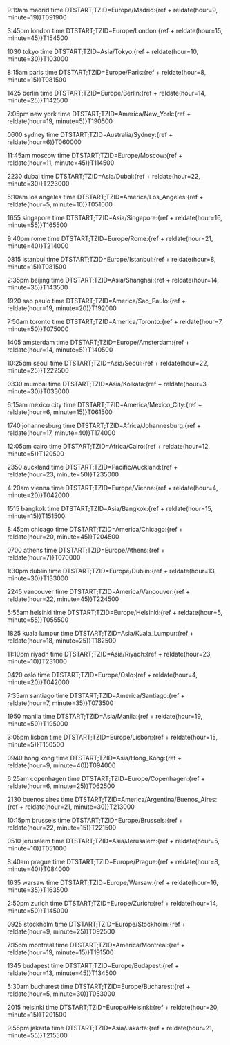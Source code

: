 9:19am madrid time
DTSTART;TZID=Europe/Madrid:{ref + reldate(hour=9, minute=19)}T091900

3:45pm london time
DTSTART;TZID=Europe/London:{ref + reldate(hour=15, minute=45)}T154500

1030 tokyo time
DTSTART;TZID=Asia/Tokyo:{ref + reldate(hour=10, minute=30)}T103000

8:15am paris time
DTSTART;TZID=Europe/Paris:{ref + reldate(hour=8, minute=15)}T081500

1425 berlin time
DTSTART;TZID=Europe/Berlin:{ref + reldate(hour=14, minute=25)}T142500

7:05pm new york time
DTSTART;TZID=America/New_York:{ref + reldate(hour=19, minute=5)}T190500

0600 sydney time
DTSTART;TZID=Australia/Sydney:{ref + reldate(hour=6)}T060000

11:45am moscow time
DTSTART;TZID=Europe/Moscow:{ref + reldate(hour=11, minute=45)}T114500

2230 dubai time
DTSTART;TZID=Asia/Dubai:{ref + reldate(hour=22, minute=30)}T223000

5:10am los angeles time
DTSTART;TZID=America/Los_Angeles:{ref + reldate(hour=5, minute=10)}T051000

1655 singapore time
DTSTART;TZID=Asia/Singapore:{ref + reldate(hour=16, minute=55)}T165500

9:40pm rome time
DTSTART;TZID=Europe/Rome:{ref + reldate(hour=21, minute=40)}T214000

0815 istanbul time
DTSTART;TZID=Europe/Istanbul:{ref + reldate(hour=8, minute=15)}T081500

2:35pm beijing time
DTSTART;TZID=Asia/Shanghai:{ref + reldate(hour=14, minute=35)}T143500

1920 sao paulo time
DTSTART;TZID=America/Sao_Paulo:{ref + reldate(hour=19, minute=20)}T192000

7:50am toronto time
DTSTART;TZID=America/Toronto:{ref + reldate(hour=7, minute=50)}T075000

1405 amsterdam time
DTSTART;TZID=Europe/Amsterdam:{ref + reldate(hour=14, minute=5)}T140500

10:25pm seoul time
DTSTART;TZID=Asia/Seoul:{ref + reldate(hour=22, minute=25)}T222500

0330 mumbai time
DTSTART;TZID=Asia/Kolkata:{ref + reldate(hour=3, minute=30)}T033000

6:15am mexico city time
DTSTART;TZID=America/Mexico_City:{ref + reldate(hour=6, minute=15)}T061500

1740 johannesburg time
DTSTART;TZID=Africa/Johannesburg:{ref + reldate(hour=17, minute=40)}T174000

12:05pm cairo time
DTSTART;TZID=Africa/Cairo:{ref + reldate(hour=12, minute=5)}T120500

2350 auckland time
DTSTART;TZID=Pacific/Auckland:{ref + reldate(hour=23, minute=50)}T235000

4:20am vienna time
DTSTART;TZID=Europe/Vienna:{ref + reldate(hour=4, minute=20)}T042000

1515 bangkok time
DTSTART;TZID=Asia/Bangkok:{ref + reldate(hour=15, minute=15)}T151500

8:45pm chicago time
DTSTART;TZID=America/Chicago:{ref + reldate(hour=20, minute=45)}T204500

0700 athens time
DTSTART;TZID=Europe/Athens:{ref + reldate(hour=7)}T070000

1:30pm dublin time
DTSTART;TZID=Europe/Dublin:{ref + reldate(hour=13, minute=30)}T133000

2245 vancouver time
DTSTART;TZID=America/Vancouver:{ref + reldate(hour=22, minute=45)}T224500

5:55am helsinki time
DTSTART;TZID=Europe/Helsinki:{ref + reldate(hour=5, minute=55)}T055500

1825 kuala lumpur time
DTSTART;TZID=Asia/Kuala_Lumpur:{ref + reldate(hour=18, minute=25)}T182500

11:10pm riyadh time
DTSTART;TZID=Asia/Riyadh:{ref + reldate(hour=23, minute=10)}T231000

0420 oslo time
DTSTART;TZID=Europe/Oslo:{ref + reldate(hour=4, minute=20)}T042000

7:35am santiago time
DTSTART;TZID=America/Santiago:{ref + reldate(hour=7, minute=35)}T073500

1950 manila time
DTSTART;TZID=Asia/Manila:{ref + reldate(hour=19, minute=50)}T195000

3:05pm lisbon time
DTSTART;TZID=Europe/Lisbon:{ref + reldate(hour=15, minute=5)}T150500

0940 hong kong time
DTSTART;TZID=Asia/Hong_Kong:{ref + reldate(hour=9, minute=40)}T094000

6:25am copenhagen time
DTSTART;TZID=Europe/Copenhagen:{ref + reldate(hour=6, minute=25)}T062500

2130 buenos aires time
DTSTART;TZID=America/Argentina/Buenos_Aires:{ref + reldate(hour=21, minute=30)}T213000

10:15pm brussels time
DTSTART;TZID=Europe/Brussels:{ref + reldate(hour=22, minute=15)}T221500

0510 jerusalem time
DTSTART;TZID=Asia/Jerusalem:{ref + reldate(hour=5, minute=10)}T051000

8:40am prague time
DTSTART;TZID=Europe/Prague:{ref + reldate(hour=8, minute=40)}T084000

1635 warsaw time
DTSTART;TZID=Europe/Warsaw:{ref + reldate(hour=16, minute=35)}T163500

2:50pm zurich time
DTSTART;TZID=Europe/Zurich:{ref + reldate(hour=14, minute=50)}T145000

0925 stockholm time
DTSTART;TZID=Europe/Stockholm:{ref + reldate(hour=9, minute=25)}T092500

7:15pm montreal time
DTSTART;TZID=America/Montreal:{ref + reldate(hour=19, minute=15)}T191500

1345 budapest time
DTSTART;TZID=Europe/Budapest:{ref + reldate(hour=13, minute=45)}T134500

5:30am bucharest time
DTSTART;TZID=Europe/Bucharest:{ref + reldate(hour=5, minute=30)}T053000

2015 helsinki time
DTSTART;TZID=Europe/Helsinki:{ref + reldate(hour=20, minute=15)}T201500

9:55pm jakarta time
DTSTART;TZID=Asia/Jakarta:{ref + reldate(hour=21, minute=55)}T215500